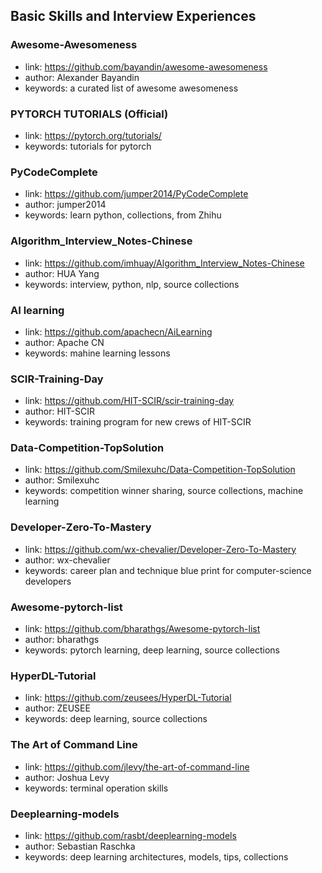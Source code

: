 ## **Basic Skills and Interview Experiences**


### Awesome-Awesomeness
  * link: https://github.com/bayandin/awesome-awesomeness
  * author: Alexander Bayandin
  * keywords: a curated list of awesome awesomeness

### PYTORCH TUTORIALS (Official)
  * link: https://pytorch.org/tutorials/
  * keywords: tutorials for pytorch

### PyCodeComplete
  * link: https://github.com/jumper2014/PyCodeComplete
  * author: jumper2014
  * keywords: learn python, collections, from Zhihu
  
### Algorithm_Interview_Notes-Chinese
  * link: https://github.com/imhuay/Algorithm_Interview_Notes-Chinese
  * author: HUA Yang
  * keywords: interview, python, nlp, source collections

### AI learning
 * link: https://github.com/apachecn/AiLearning
 * author: Apache CN
 * keywords: mahine learning lessons

### SCIR-Training-Day
  * link: https://github.com/HIT-SCIR/scir-training-day
  * author: HIT-SCIR
  * keywords: training program for new crews of HIT-SCIR
  
### Data-Competition-TopSolution
  * link: https://github.com/Smilexuhc/Data-Competition-TopSolution
  * author: Smilexuhc
  * keywords: competition winner sharing, source collections, machine learning
  
### Developer-Zero-To-Mastery
  * link: https://github.com/wx-chevalier/Developer-Zero-To-Mastery
  * author: wx-chevalier
  * keywords: career plan and technique blue print for computer-science developers 

### Awesome-pytorch-list
  * link: https://github.com/bharathgs/Awesome-pytorch-list
  * author: bharathgs
  * keywords: pytorch learning, deep learning, source collections
  
### HyperDL-Tutorial
  * link: https://github.com/zeusees/HyperDL-Tutorial
  * author: ZEUSEE
  * keywords: deep learning, source collections

### The Art of Command Line
  * link: https://github.com/jlevy/the-art-of-command-line
  * author: Joshua Levy
  * keywords: terminal operation skills
  
### Deeplearning-models
  * link: https://github.com/rasbt/deeplearning-models
  * author: Sebastian Raschka 
  * keywords: deep learning architectures, models, tips, collections
  
